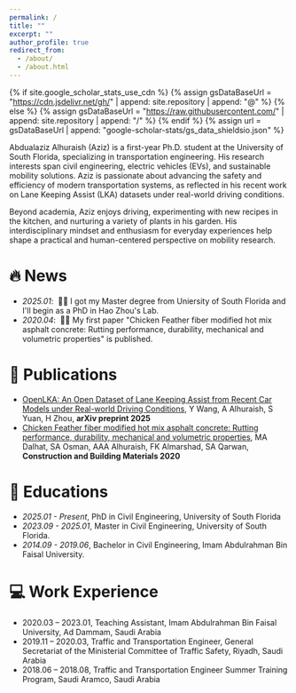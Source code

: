 ```yaml
---
permalink: /
title: ""
excerpt: ""
author_profile: true
redirect_from: 
  - /about/
  - /about.html
---
```


{% if site.google_scholar_stats_use_cdn %}
{% assign gsDataBaseUrl = "https://cdn.jsdelivr.net/gh/" | append: site.repository | append: "@" %}
{% else %}
{% assign gsDataBaseUrl = "https://raw.githubusercontent.com/" | append: site.repository | append: "/" %}
{% endif %}
{% assign url = gsDataBaseUrl | append: "google-scholar-stats/gs_data_shieldsio.json" %}

<span class='anchor' id='about-me'></span>

Abdualaziz Alhuraish (Aziz) is a first-year Ph.D. student at the University of South Florida, specializing in transportation engineering. His research interests span civil engineering, electric vehicles (EVs), and sustainable mobility solutions. Aziz is passionate about advancing the safety and efficiency of modern transportation systems, as reflected in his recent work on Lane Keeping Assist (LKA) datasets under real-world driving conditions.

Beyond academia, Aziz enjoys driving, experimenting with new recipes in the kitchen, and nurturing a variety of plants in his garden. His interdisciplinary mindset and enthusiasm for everyday experiences help shape a practical and human-centered perspective on mobility research.

# 🔥 News
- *2025.01*: &nbsp;🎉🎉 I got my Master degree from Uniersity of South Florida and I'll begin as a PhD in Hao Zhou's Lab. 
- *2020.04*: &nbsp;🎉🎉 My first paper "Chicken Feather fiber modified hot mix asphalt concrete: Rutting performance, durability, mechanical and volumetric properties" is published. 

# 📝 Publications 

- [OpenLKA: An Open Dataset of Lane Keeping Assist from Recent Car Models under Real-world Driving Conditions](https://arxiv.org/abs/2505.09092), Y Wang, A Alhuraish, S Yuan, H Zhou, **arXiv preprint 2025**
- [Chicken Feather fiber modified hot mix asphalt concrete: Rutting performance, durability, mechanical and volumetric properties](https://doi.org/10.1016/j.conbuildmat.2020.117849), MA Dalhat, SA Osman, AAA Alhuraish, FK Almarshad, SA Qarwan, **Construction and Building Materials 2020**


# 📖 Educations
- *2025.01 - Present*, PhD in Civil Engineering, University of South Florida
- *2023.09 - 2025.01*, Master in Civil Engineering, University of South Florida.
- *2014.09 - 2019.06*, Bachelor in Civil Engineering, Imam Abdulrahman Bin Faisal University.

# 💻 Work Experience
- 2020.03 – 2023.01, Teaching Assistant, Imam Abdulrahman Bin Faisal University, Ad Dammam, Saudi Arabia
- 2019.11 – 2020.03, Traffic and Transportation Engineer, General Secretariat of the Ministerial Committee of Traffic Safety, Riyadh, Saudi Arabia
- 2018.06 – 2018.08, Traffic and Transportation Engineer Summer Training Program, Saudi Aramco, Saudi Arabia

